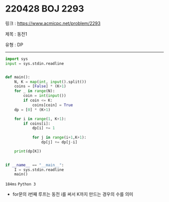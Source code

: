 # 220428 BOJ 2293

링크 : https://www.acmicpc.net/problem/2293

제목 : 동전1

유형 : DP

---

```python
import sys
input = sys.stdin.readline


def main():
    N, K = map(int, input().split())
    coins = [False] * (K+1)
    for _ in range(N):
        coin = int(input())
        if coin <= K:
            coins[coin] = True
    dp = [0] * (K+1)

    for i in range(1, K+1):
        if coins[i]:
            dp[i] += 1
        
            for j in range(i+1,K+1):
                dp[j] += dp[j-i]

    print(dp[K])
        

if __name__ == "__main__":
    I = sys.stdin.readline
    main()
```

`184ms` `Python 3`

- for문의 i번째 루프는 동전 i를 써서 K까지 만드는 경우의 수를 의미
